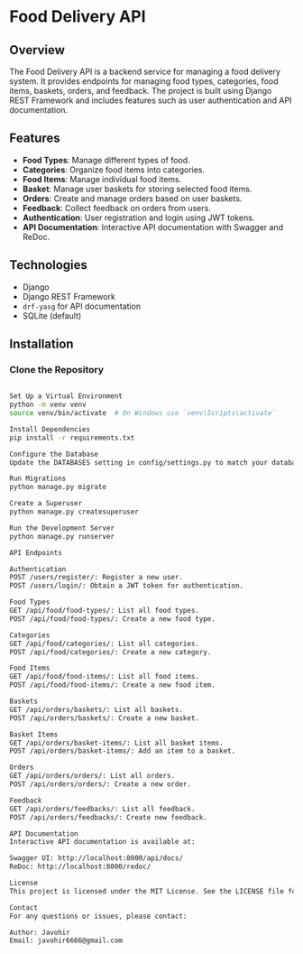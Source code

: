 # Food Delivery API

## Overview

The Food Delivery API is a backend service for managing a food delivery system. It provides endpoints for managing food types, categories, food items, baskets, orders, and feedback. The project is built using Django REST Framework and includes features such as user authentication and API documentation.

## Features

- **Food Types**: Manage different types of food.
- **Categories**: Organize food items into categories.
- **Food Items**: Manage individual food items.
- **Basket**: Manage user baskets for storing selected food items.
- **Orders**: Create and manage orders based on user baskets.
- **Feedback**: Collect feedback on orders from users.
- **Authentication**: User registration and login using JWT tokens.
- **API Documentation**: Interactive API documentation with Swagger and ReDoc.

## Technologies

- Django
- Django REST Framework
- `drf-yasg` for API documentation
- SQLite (default)

## Installation

### Clone the Repository

```bash

Set Up a Virtual Environment
python -m venv venv
source venv/bin/activate  # On Windows use `venv\Scripts\activate`

Install Dependencies
pip install -r requirements.txt

Configure the Database
Update the DATABASES setting in config/settings.py to match your database configuration.

Run Migrations
python manage.py migrate

Create a Superuser
python manage.py createsuperuser

Run the Development Server
python manage.py runserver

API Endpoints

Authentication
POST /users/register/: Register a new user.
POST /users/login/: Obtain a JWT token for authentication.

Food Types
GET /api/food/food-types/: List all food types.
POST /api/food/food-types/: Create a new food type.

Categories
GET /api/food/categories/: List all categories.
POST /api/food/categories/: Create a new category.

Food Items
GET /api/food/food-items/: List all food items.
POST /api/food/food-items/: Create a new food item.

Baskets
GET /api/orders/baskets/: List all baskets.
POST /api/orders/baskets/: Create a new basket.

Basket Items
GET /api/orders/basket-items/: List all basket items.
POST /api/orders/basket-items/: Add an item to a basket.

Orders
GET /api/orders/orders/: List all orders.
POST /api/orders/orders/: Create a new order.

Feedback
GET /api/orders/feedbacks/: List all feedback.
POST /api/orders/feedbacks/: Create new feedback.

API Documentation
Interactive API documentation is available at:

Swagger UI: http://localhost:8000/api/docs/
ReDoc: http://localhost:8000/redoc/

License
This project is licensed under the MIT License. See the LICENSE file for details.

Contact
For any questions or issues, please contact:

Author: Javohir
Email: javohir6666@gmail.com